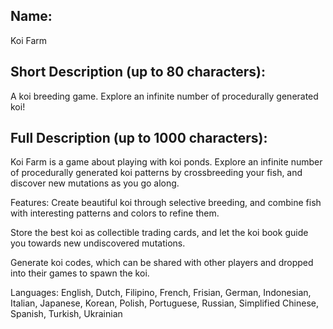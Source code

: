 ## Name:
Koi Farm

## Short Description (up to 80 characters):
A koi breeding game. Explore an infinite number of procedurally generated koi!


## Full Description (up to 1000 characters):
Koi Farm is a game about playing with koi ponds. Explore an infinite number of procedurally generated koi patterns by crossbreeding your fish, and discover new mutations as you go along.

Features:
Create beautiful koi through selective breeding, and combine fish with interesting patterns and colors to refine them.

Store the best koi as collectible trading cards, and let the koi book guide you towards new undiscovered mutations.

Generate koi codes, which can be shared with other players and dropped into their games to spawn the koi.


Languages:
English, Dutch, Filipino, French, Frisian, German, Indonesian, Italian, Japanese, Korean, Polish, Portuguese, Russian, Simplified Chinese, Spanish, Turkish, Ukrainian
